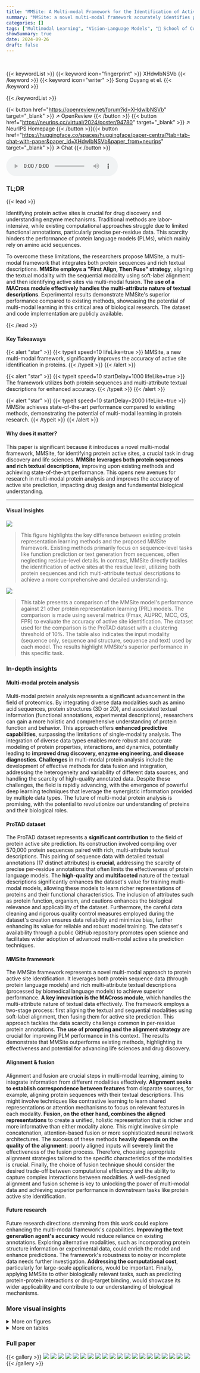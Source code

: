 ```yaml
---
title: "MMSite: A Multi-modal Framework for the Identification of Active Sites in Proteins"
summary: "MMSite: a novel multi-modal framework accurately identifies protein active sites using protein sequences and textual descriptions, achieving state-of-the-art performance."
categories: []
tags: ["Multimodal Learning", "Vision-Language Models", "🏢 School of Computer Science, National Engineering Research Center for Multimedia Software and Institute of Artificial Intelligence, Wuhan University",]
showSummary: true
date: 2024-09-26
draft: false
---
```


<br>

{{< keywordList >}}
{{< keyword icon="fingerprint" >}} XHdwlbNSVb {{< /keyword >}}
{{< keyword icon="writer" >}} Song Ouyang et el. {{< /keyword >}}
 
{{< /keywordList >}}

{{< button href="https://openreview.net/forum?id=XHdwlbNSVb" target="_blank" >}}
↗ OpenReview
{{< /button >}}
{{< button href="https://neurips.cc/virtual/2024/poster/94780" target="_blank" >}}
↗ NeurIPS Homepage
{{< /button >}}{{< button href="https://huggingface.co/spaces/huggingface/paper-central?tab=tab-chat-with-paper&paper_id=XHdwlbNSVb&paper_from=neurips" target="_blank" >}}
↗ Chat
{{< /button >}}



<audio controls>
    <source src="https://ai-paper-reviewer.com/XHdwlbNSVb/podcast.wav" type="audio/wav">
    Your browser does not support the audio element.
</audio>


### TL;DR


{{< lead >}}

Identifying protein active sites is crucial for drug discovery and understanding enzyme mechanisms.  Traditional methods are labor-intensive, while existing computational approaches struggle due to limited functional annotations, particularly precise per-residue data.  This scarcity hinders the performance of protein language models (PLMs), which mainly rely on amino acid sequences. 



To overcome these limitations, the researchers propose MMSite, a multi-modal framework that integrates both protein sequences and rich textual descriptions.  **MMSite employs a "First Align, Then Fuse" strategy**, aligning the textual modality with the sequential modality using soft-label alignment and then identifying active sites via multi-modal fusion.  **The use of a MACross module effectively handles the multi-attribute nature of textual descriptions**. Experimental results demonstrate MMSite's superior performance compared to existing methods, showcasing the potential of multi-modal learning in this critical area of biological research.  The dataset and code implementation are publicly available.

{{< /lead >}}


#### Key Takeaways

{{< alert "star" >}}
{{< typeit speed=10 lifeLike=true >}} MMSite, a new multi-modal framework, significantly improves the accuracy of active site identification in proteins. {{< /typeit >}}
{{< /alert >}}

{{< alert "star" >}}
{{< typeit speed=10 startDelay=1000 lifeLike=true >}} The framework utilizes both protein sequences and multi-attribute textual descriptions for enhanced accuracy. {{< /typeit >}}
{{< /alert >}}

{{< alert "star" >}}
{{< typeit speed=10 startDelay=2000 lifeLike=true >}} MMSite achieves state-of-the-art performance compared to existing methods, demonstrating the potential of multi-modal learning in protein research. {{< /typeit >}}
{{< /alert >}}

#### Why does it matter?
This paper is significant because it introduces a novel multi-modal framework, MMSite, for identifying protein active sites, a crucial task in drug discovery and life sciences.  **MMSite leverages both protein sequences and rich textual descriptions**, improving upon existing methods and achieving state-of-the-art performance.  This opens new avenues for research in multi-modal protein analysis and improves the accuracy of active site prediction, impacting drug design and fundamental biological understanding.

------
#### Visual Insights



![](https://ai-paper-reviewer.com/XHdwlbNSVb/figures_1_1.jpg)

> This figure highlights the key difference between existing protein representation learning methods and the proposed MMSite framework.  Existing methods primarily focus on sequence-level tasks like function prediction or text generation from sequences, often neglecting residue-level details. In contrast, MMSite directly tackles the identification of active sites at the residue level, utilizing both protein sequences and rich multi-attribute textual descriptions to achieve a more comprehensive and detailed understanding.





![](https://ai-paper-reviewer.com/XHdwlbNSVb/tables_6_1.jpg)

> This table presents a comparison of the MMSite model's performance against 21 other protein representation learning (PRL) models.  The comparison is made using several metrics (Fmax, AUPRC, MCC, OS, FPR) to evaluate the accuracy of active site identification. The dataset used for the comparison is the ProTAD dataset with a clustering threshold of 10%.  The table also indicates the input modality (sequence only, sequence and structure, sequence and text) used by each model.  The results highlight MMSite's superior performance in this specific task.





### In-depth insights


#### Multi-modal protein analysis
Multi-modal protein analysis represents a significant advancement in the field of proteomics. By integrating diverse data modalities such as amino acid sequences, protein structures (3D or 2D), and associated textual information (functional annotations, experimental descriptions), researchers can gain a more holistic and comprehensive understanding of protein function and behavior.  This approach offers **enhanced predictive capabilities**, surpassing the limitations of single-modality analysis. The integration of diverse data types enables more robust and accurate modeling of protein properties, interactions, and dynamics, potentially leading to **improved drug discovery, enzyme engineering, and disease diagnostics**.  **Challenges** in multi-modal protein analysis include the development of effective methods for data fusion and integration, addressing the heterogeneity and variability of different data sources, and handling the scarcity of high-quality annotated data.  Despite these challenges, the field is rapidly advancing, with the emergence of powerful deep learning techniques that leverage the synergistic information provided by multiple data types. The future of multi-modal protein analysis is promising, with the potential to revolutionize our understanding of proteins and their biological roles.

#### ProTAD dataset
The ProTAD dataset represents a **significant contribution** to the field of protein active site prediction.  Its construction involved compiling over 570,000 protein sequences paired with rich, multi-attribute textual descriptions. This pairing of sequence data with detailed textual annotations (17 distinct attributes) is **crucial**, addressing the scarcity of precise per-residue annotations that often limits the effectiveness of protein language models. The **high-quality** and **multifaceted** nature of the textual descriptions significantly enhances the dataset's value for training multi-modal models, allowing these models to learn richer representations of proteins and their functional characteristics.  The inclusion of attributes such as protein function, organism, and cautions enhances the biological relevance and applicability of the dataset. Furthermore, the careful data cleaning and rigorous quality control measures employed during the dataset's creation ensures data reliability and minimize bias, further enhancing its value for reliable and robust model training.  The dataset's availability through a public GitHub repository promotes open science and facilitates wider adoption of advanced multi-modal active site prediction techniques.

#### MMSite framework
The MMSite framework represents a novel multi-modal approach to protein active site identification.  It leverages both protein sequence data (through protein language models) and rich multi-attribute textual descriptions (processed by biomedical language models) to achieve superior performance. **A key innovation is the MACross module**, which handles the multi-attribute nature of textual data effectively.  The framework employs a two-stage process: first aligning the textual and sequential modalities using soft-label alignment, then fusing them for active site prediction. This approach tackles the data scarcity challenge common in per-residue protein annotations.  **The use of prompting and the alignment strategy** are crucial for improving PLM performance in this context. The results demonstrate that MMSite outperforms existing methods, highlighting its effectiveness and potential for advancing life sciences and drug discovery.

#### Alignment & fusion
Alignment and fusion are crucial steps in multi-modal learning, aiming to integrate information from different modalities effectively.  **Alignment seeks to establish correspondence between features** from disparate sources, for example, aligning protein sequences with their textual descriptions. This might involve techniques like contrastive learning to learn shared representations or attention mechanisms to focus on relevant features in each modality.  **Fusion, on the other hand, combines the aligned representations** to create a unified, holistic representation that is richer and more informative than either modality alone.  This might involve simple concatenation, attention-based fusion or more sophisticated neural network architectures. The success of these methods **heavily depends on the quality of the alignment**: poorly aligned inputs will severely limit the effectiveness of the fusion process.  Therefore, choosing appropriate alignment strategies tailored to the specific characteristics of the modalities is crucial.  Finally, the choice of fusion technique should consider the desired trade-off between computational efficiency and the ability to capture complex interactions between modalities.  A well-designed alignment and fusion scheme is key to unlocking the power of multi-modal data and achieving superior performance in downstream tasks like protein active site identification.

#### Future research
Future research directions stemming from this work could explore enhancing the multi-modal framework's capabilities. **Improving the text generation agent's accuracy** would reduce reliance on existing annotations.  Exploring alternative modalities, such as incorporating protein structure information or experimental data, could enrich the model and enhance predictions. The framework's robustness to noisy or incomplete data needs further investigation. **Addressing the computational cost**, particularly for large-scale applications, would be important.  Finally, applying MMSite to other biologically relevant tasks, such as predicting protein-protein interactions or drug-target binding, would showcase its wider applicability and contribute to our understanding of biological mechanisms.


### More visual insights

<details>
<summary>More on figures
</summary>


![](https://ai-paper-reviewer.com/XHdwlbNSVb/figures_3_1.jpg)

> This figure provides a detailed overview of the MMSite framework, a multi-modal approach for identifying active sites in proteins. It illustrates the three main stages of the framework: feature extraction, semantic alignment, and fusion and prediction. The figure also highlights the use of protein language models (PLMs), biomedical language models (BLMs), manual prompting, and a multi-attribute cross-attention module (MACross) to process protein sequences and multi-attribute textual descriptions.  It showcases the 'First Align, Then Fuse' strategy used for aligning and fusing the dual modalities and explains how the model predicts active sites.


![](https://ai-paper-reviewer.com/XHdwlbNSVb/figures_7_1.jpg)

> This figure visualizes the results of active site prediction for the protein Tyrosine recombinase XerC using the MMSite framework. The 3D structure of the protein is shown, with the amino acid residues predicted as active sites highlighted in green, incorrectly predicted sites in red, and unpredicted sites in blue.  This visualization helps to understand the model's performance by showing which residues were correctly, incorrectly, or missed by the model's prediction.


![](https://ai-paper-reviewer.com/XHdwlbNSVb/figures_7_2.jpg)

> This figure visualizes the results of active site prediction for the protein Tyrosine recombinase XerC using the MMSite framework. The 3D structure of the protein is shown, with amino acid residues colored according to their prediction status: green for correctly predicted active sites, blue for unpredicted active sites, and red for incorrectly predicted sites.  This allows for a visual comparison of the model's predictions against the actual active sites.


![](https://ai-paper-reviewer.com/XHdwlbNSVb/figures_9_1.jpg)

> This figure shows the performance of MMSite model on token and region level evaluation metrics (average Fmax, AUPRC, MCC, OS and FPR) when changing the hyperparameter τ from 0.2 to 2.0. The vertical dashed line represents τ=0.8 which is the optimal value for this hyperparameter, according to the paper.


![](https://ai-paper-reviewer.com/XHdwlbNSVb/figures_19_1.jpg)

> This figure provides a detailed overview of the MMSite framework's architecture, illustrating the three stages involved in identifying active sites in proteins. It shows how the framework integrates both protein sequence and multi-attribute textual descriptions using a combination of pre-trained models (PLM and BLM), manual prompting, a multi-attribute cross-attention module (MACross), soft-label alignment, and multi-modal fusion. The figure also highlights the 'First Align, Then Fuse' strategy and the role of an agent model during inference.


![](https://ai-paper-reviewer.com/XHdwlbNSVb/figures_21_1.jpg)

> This figure provides a detailed overview of the MMSite framework's architecture, illustrating the three stages involved: feature extraction, semantic alignment, and multi-modal fusion for active site prediction.  It highlights the use of PLMs and BLMs, the MACross module for processing multi-attribute descriptions, and the 'First Align, Then Fuse' strategy for integrating the different modalities. The figure also notes the inference stage where a text generation agent model handles missing textual descriptions.


![](https://ai-paper-reviewer.com/XHdwlbNSVb/figures_23_1.jpg)

> This figure visualizes the results of active site prediction for the protein Tyrosine recombinase XerC.  The protein structure is shown, with amino acid residues colored to indicate whether they were correctly predicted as active sites (green), incorrectly predicted (red), or not predicted (blue). This helps illustrate the accuracy and performance of the MMSite model.


</details>




<details>
<summary>More on tables
</summary>


![](https://ai-paper-reviewer.com/XHdwlbNSVb/tables_7_1.jpg)
> This table presents a comparison of the MMSite model's performance against 21 other protein representation learning (PRL) models. The comparison is based on a dataset with a clustering threshold of 10%, meaning that protein sequences with more than 10% sequence similarity were grouped together and only one representative sequence from each group was selected.  The table shows various metrics to evaluate the performance of each model, including the Fmax, AUPRC, MCC, OS, and FPR. These metrics assess aspects such as the accuracy, precision, and recall of the models in identifying active sites in proteins, considering both sequence-only and multi-modal approaches. The input modalities used by the models are also indicated (Sequence, Structure, or both). The standard deviation (2σ) is included to show the variability in the results.

![](https://ai-paper-reviewer.com/XHdwlbNSVb/tables_8_1.jpg)
> This table presents the ablation study results for the MMSite framework. It shows the impact of removing each component (Seq-M, Text-M, Align, MACross, STEnc) on the overall performance, as measured by Fmax, AUPRC, MCC, OS, and FPR.  The row with all components checked represents the full MMSite model's performance. By comparing this row to the rows with one or more components removed, we understand the individual and combined contributions of each component to the final performance.

![](https://ai-paper-reviewer.com/XHdwlbNSVb/tables_8_2.jpg)
> This table presents a comparison of the MMSite model's performance against 21 other protein representation learning (PRL) models on a dataset with a 10% clustering threshold.  The table shows the Fmax, AUPRC, MCC, OS, and FPR metrics for each model.  These metrics evaluate the accuracy of the models in identifying active sites within protein sequences. The table also specifies whether the input modality for each model is sequence only, structure only, or a combination of sequence and structure. The results are presented as mean values ± 2 standard deviations, reflecting the variability in performance across multiple trials.

![](https://ai-paper-reviewer.com/XHdwlbNSVb/tables_8_3.jpg)
> This table presents the performance comparison of the MMSite model using two different approaches: one using all 17 attributes in the textual descriptions and another using only the 'Function' attribute.  The comparison is made across multiple evaluation metrics, including Fmax, AUPRC, MCC, OS (Overlap Score), and FPR (False Positive Rate). The results demonstrate the impact of incorporating various attributes versus focusing solely on the 'Function' attribute for protein active site prediction.

![](https://ai-paper-reviewer.com/XHdwlbNSVb/tables_9_1.jpg)
> This table presents the ablation study results for MMSite, showing the impact of different components on the model's performance.  It compares the full model's performance against versions where key components (soft-label alignment, MACross module, shared transformer encoder, text modality) are removed. This helps to understand the contribution of each component to the overall performance improvement.

![](https://ai-paper-reviewer.com/XHdwlbNSVb/tables_9_2.jpg)
> This table compares the average performance of MMSite against two alternative approaches. The first alternative, labeled 'Func. as Q', changes the input order in the multi-modal fusion process.  The second alternative uses hard-label alignment instead of the soft-label alignment in MMSite. Both token-level (average precision and recall) and region-level metrics are reported and compared across the three methods.  The results demonstrate the effectiveness of the MMSite approach.

![](https://ai-paper-reviewer.com/XHdwlbNSVb/tables_9_3.jpg)
> This table presents the performance comparison of the proposed MMSite model against 21 other protein representation learning (PRL) models on a dataset with a clustering threshold of 10%.  The comparison is done using various metrics (Fmax, AUPRC, MCC, OS, and FPR), all reported as the mean ± 2 standard deviations.  The table also indicates whether the input modality used by each model was sequence (Seq.), structure (Struct.), or a combination of both (Seq. & Struct.), as well as the specific model version.

![](https://ai-paper-reviewer.com/XHdwlbNSVb/tables_16_1.jpg)
> This table compares the performance of MMSite against 21 other protein representation learning (PRL) models on a dataset where the clustering threshold is set to 10%.  The comparison considers various metrics like Fmax, AUPRC, MCC, OS, and FPR to evaluate the effectiveness of the models. The table includes the input modality used by each model (sequence, structure, or both) and highlights MMSite's superior performance.

![](https://ai-paper-reviewer.com/XHdwlbNSVb/tables_17_1.jpg)
> This table presents a comparison of the MMSite framework's performance against 21 other protein representation learning (PRL) models.  The comparison is conducted on a dataset with a clustering threshold of 10%, and the results are presented in terms of several metrics (Fmax, AUPRC, MCC, OS, FPR), all of which are averaged over multiple runs and reported with a standard deviation of two times the standard error.  Abbreviations are provided for Seq. (sequence) and Struct. (structure) input types.

![](https://ai-paper-reviewer.com/XHdwlbNSVb/tables_20_1.jpg)
> This table presents a comparison of the MMSite model's performance against 21 other protein representation learning (PRL) models.  The comparison is based on a dataset where the clustering threshold is set at 10%.  The table shows performance metrics (Fmax, AUPRC, MCC, OS, and FPR) for each model, categorized by the input modality (sequence only, structure only, or both) and highlighting the superior performance of MMSite.  All values represent the mean ± 2 standard deviations.

![](https://ai-paper-reviewer.com/XHdwlbNSVb/tables_20_2.jpg)
> This table presents a comparison of the MMSite model's performance against 21 other protein representation learning (PRL) models on a dataset with a 10% clustering threshold.  The performance is evaluated using several metrics, including Fmax, AUPRC, MCC, OS, and FPR.  Different input modalities (sequence only, sequence and structure, sequence and text) are considered for the comparison.  The table shows that MMSite achieves state-of-the-art performance across the metrics, surpassing models that leverage only sequence or sequence and structure information.

![](https://ai-paper-reviewer.com/XHdwlbNSVb/tables_20_3.jpg)
> This table compares the performance of MMSite against 21 other protein representation learning (PRL) models on a dataset where the clustering threshold is set to 10%.  The metrics used for comparison include Fmax, AUPRC, MCC, OS (Overlap Score), and FPR (False Positive Rate) which are calculated at the residue level. The input modalities of each model (Sequence only, Sequence and Structure, Sequence and Text) are specified, along with the specific version or architecture used for each model.  The results are presented as mean values with a 2-standard deviation error bars (±2σ).  Abbreviations used in the table are also explained.

![](https://ai-paper-reviewer.com/XHdwlbNSVb/tables_21_1.jpg)
> This table presents a comparison of the MMSite model's performance against 21 other protein representation learning (PRL) models on a dataset with a clustering threshold of 10%.  The comparison uses several metrics to evaluate performance: Fmax (F-measure), AUPRC (Area Under the Precision-Recall Curve), MCC (Matthews Correlation Coefficient), OS (Overlap Score), and FPR (False Positive Rate).  The input modalities used by each model are indicated, showing whether only sequences (Seq.), structures (Struct.), or a combination of both (Seq. & Struct.) were utilized for prediction.  The table helps illustrate the superior performance of MMSite compared to existing state-of-the-art PRL models in the task of protein active site identification.

![](https://ai-paper-reviewer.com/XHdwlbNSVb/tables_22_1.jpg)
> This table presents a comparison of the MMSite model's performance against 21 other protein representation learning (PRL) models.  The comparison is performed on a dataset where the clustering threshold is set to 10%.  The table shows the performance metrics of each model, including Fmax, AUPRC, MCC, OS (Overlap Score), and FPR (False Positive Rate).  The input modalities for each model are also specified (Sequence, Structure, Sequence & Structure, or Sequence & Text).  The results are presented as the mean value plus or minus two standard deviations. Abbreviations for Sequence and Structure are also provided.

![](https://ai-paper-reviewer.com/XHdwlbNSVb/tables_22_2.jpg)
> This table presents a comparison of the MMSite model's performance against 21 other protein representation learning (PRL) models.  The comparison is done on a dataset with a clustering threshold of 10%, focusing on the identification of protein active sites. The table shows multiple performance metrics (Fmax, AUPRC, MCC, OS, FPR) for each model, indicating its effectiveness in predicting active sites. The input modality used by each model (sequence only, structure only, or both) is also specified.

![](https://ai-paper-reviewer.com/XHdwlbNSVb/tables_22_3.jpg)
> This table compares the performance of MMSite with 21 other protein representation learning (PRL) models on a dataset.  The performance is evaluated using several metrics including Fmax, AUPRC, MCC, OS, and FPR.  Different input modalities (sequence only, sequence and structure, sequence and text) are considered for each model.  The results show that MMSite outperforms all other methods, especially when compared to models that only use protein sequences as input.

</details>




### Full paper

{{< gallery >}}
<img src="https://ai-paper-reviewer.com/XHdwlbNSVb/1.png" class="grid-w50 md:grid-w33 xl:grid-w25" />
<img src="https://ai-paper-reviewer.com/XHdwlbNSVb/2.png" class="grid-w50 md:grid-w33 xl:grid-w25" />
<img src="https://ai-paper-reviewer.com/XHdwlbNSVb/3.png" class="grid-w50 md:grid-w33 xl:grid-w25" />
<img src="https://ai-paper-reviewer.com/XHdwlbNSVb/4.png" class="grid-w50 md:grid-w33 xl:grid-w25" />
<img src="https://ai-paper-reviewer.com/XHdwlbNSVb/5.png" class="grid-w50 md:grid-w33 xl:grid-w25" />
<img src="https://ai-paper-reviewer.com/XHdwlbNSVb/6.png" class="grid-w50 md:grid-w33 xl:grid-w25" />
<img src="https://ai-paper-reviewer.com/XHdwlbNSVb/7.png" class="grid-w50 md:grid-w33 xl:grid-w25" />
<img src="https://ai-paper-reviewer.com/XHdwlbNSVb/8.png" class="grid-w50 md:grid-w33 xl:grid-w25" />
<img src="https://ai-paper-reviewer.com/XHdwlbNSVb/9.png" class="grid-w50 md:grid-w33 xl:grid-w25" />
<img src="https://ai-paper-reviewer.com/XHdwlbNSVb/10.png" class="grid-w50 md:grid-w33 xl:grid-w25" />
<img src="https://ai-paper-reviewer.com/XHdwlbNSVb/11.png" class="grid-w50 md:grid-w33 xl:grid-w25" />
<img src="https://ai-paper-reviewer.com/XHdwlbNSVb/12.png" class="grid-w50 md:grid-w33 xl:grid-w25" />
<img src="https://ai-paper-reviewer.com/XHdwlbNSVb/13.png" class="grid-w50 md:grid-w33 xl:grid-w25" />
<img src="https://ai-paper-reviewer.com/XHdwlbNSVb/14.png" class="grid-w50 md:grid-w33 xl:grid-w25" />
<img src="https://ai-paper-reviewer.com/XHdwlbNSVb/15.png" class="grid-w50 md:grid-w33 xl:grid-w25" />
<img src="https://ai-paper-reviewer.com/XHdwlbNSVb/16.png" class="grid-w50 md:grid-w33 xl:grid-w25" />
<img src="https://ai-paper-reviewer.com/XHdwlbNSVb/17.png" class="grid-w50 md:grid-w33 xl:grid-w25" />
<img src="https://ai-paper-reviewer.com/XHdwlbNSVb/18.png" class="grid-w50 md:grid-w33 xl:grid-w25" />
<img src="https://ai-paper-reviewer.com/XHdwlbNSVb/19.png" class="grid-w50 md:grid-w33 xl:grid-w25" />
<img src="https://ai-paper-reviewer.com/XHdwlbNSVb/20.png" class="grid-w50 md:grid-w33 xl:grid-w25" />
{{< /gallery >}}